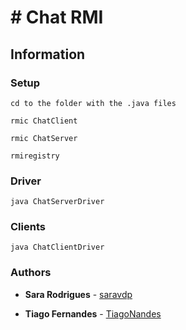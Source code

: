 # # Chat RMI

## Information




### Setup
```
cd to the folder with the .java files
```
```
rmic ChatClient
```
```
rmic ChatServer
```
```
rmiregistry
```

### Driver 
```
java ChatServerDriver
```

### Clients
```
java ChatClientDriver 
```


### Authors

* **Sara Rodrigues** - [saravdp](https://github.com/saravdp)

* **Tiago Fernandes** - [TiagoNandes](https://github.com/TiagoNandes)
